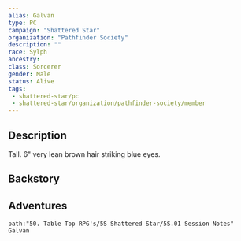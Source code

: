 ```yaml
---
alias: Galvan
type: PC
campaign: "Shattered Star"
organization: "Pathfinder Society"
description: ""
race: Sylph
ancestry:
class: Sorcerer 
gender: Male
status: Alive
tags:
 - shattered-star/pc
 - shattered-star/organization/pathfinder-society/member
---
```

## Description
Tall. 6"
very lean
brown hair
striking blue eyes.

## Backstory

## Adventures
```query
path:"50. Table Top RPG's/5S Shattered Star/5S.01 Session Notes"
Galvan
```
